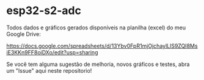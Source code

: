 # esp32-s2-adc

Todos dados e gráficos gerados disponíveis na planilha (excel) do meu Google Drive:

https://docs.google.com/spreadsheets/d/13Ybv0FpR1mjOjchaylLlS9ZQI8MsiE3KKn9FF8oiDXo/edit?usp=sharing

Se você tem alguma sugestão de melhoria, novos gráficos e testes, abra um "Issue" aqui neste repositorio!
